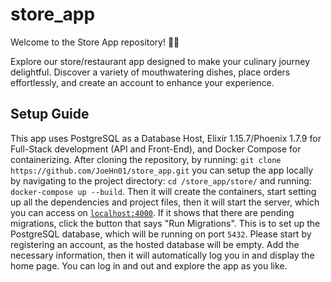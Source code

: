 # store_app

Welcome to the Store App repository! 🛒🍔

Explore our store/restaurant app designed to make your culinary journey delightful. Discover a variety of mouthwatering dishes, place orders effortlessly, and create an account to enhance your experience.

## Setup Guide

This app uses PostgreSQL as a Database Host, Elixir 1.15.7/Phoenix 1.7.9 for Full-Stack development (API and Front-End), and Docker Compose for containerizing. After cloning the repository, by running:
`git clone https://github.com/JoeHn01/store_app.git`
you can setup the app locally by navigating to the project directory:
`cd /store_app/store/`
and running:
`docker-compose up --build`.
Then it will create the containers, start setting up all the dependencies and project files, then it will start the server, which you can access on [`localhost:4000`](http://localhost:4000). If it shows that there are pending migrations, click the button that says "Run Migrations". This is to set up the PostgreSQL database, which will be running on port `5432`. Please start by registering an account, as the hosted database will be empty. Add the necessary information, then it will automatically log you in and display the home page. You can log in and out and explore the app as you like.

